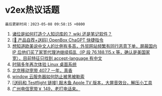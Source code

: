 # v2ex热议话题

`最后更新时间：2023-05-08 09:58:15 +0800`

1. [诸位是如何打造个人知识库的？ wiki 还是笔记软件？](https://www.v2ex.com/t/938037)
1. [[🎁 产品自荐+送码] OpenBox ChaGPT 快捷指令](https://www.v2ex.com/t/937994)
1. [想知道欧美说中文人的比例有多高，外贸网站频繁有同行恶意下单，屏蔽国内 IP 后他们买了家宽代理池继续捣乱（IP 段 76.188.115.x 等，确认是美国家宽），目前特征只找到 accept-language 有中文](https://www.v2ex.com/t/938044)
1. [时隔多年再次体验 Linux 桌面系统](https://www.v2ex.com/t/938092)
1. [北京移动宽带 407.7 一年，真香](https://www.v2ex.com/t/937998)
1. [window 云服务器如何防止被黑被勒索](https://www.v2ex.com/t/937991)
1. [[送码和 Testflight 链接] 敲木鱼 Apple TV 版本，大屏音效台，解压小工具](https://www.v2ex.com/t/938048)
1. [广州电信宽带￥ 149，老打电话来。](https://www.v2ex.com/t/937993)

